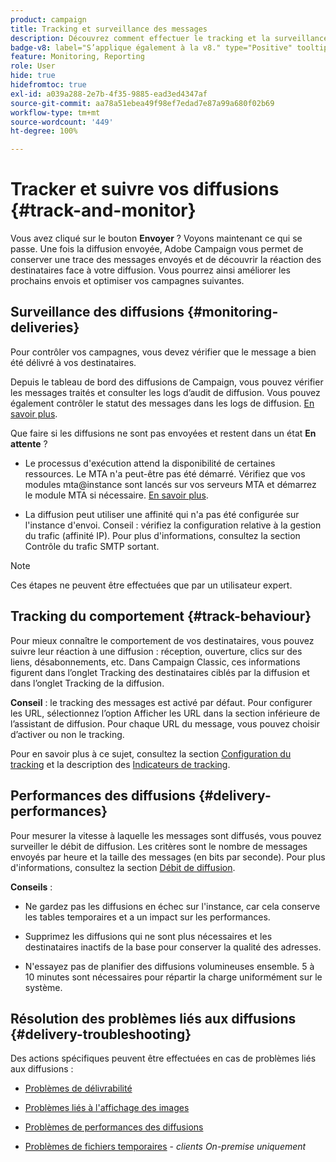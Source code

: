 ```yaml
---
product: campaign
title: Tracking et surveillance des messages
description: Découvrez comment effectuer le tracking et la surveillance des messages
badge-v8: label="S’applique également à la v8." type="Positive" tooltip="S’applique également à Campaign v8."
feature: Monitoring, Reporting
role: User
hide: true
hidefromtoc: true
exl-id: a039a288-2e7b-4f35-9885-ead3ed4347af
source-git-commit: aa78a51ebea49f98ef7edad7e87a99a680f02b69
workflow-type: tm+mt
source-wordcount: '449'
ht-degree: 100%

---
```


# Tracker et suivre vos diffusions {#track-and-monitor}

Vous avez cliqué sur le bouton **Envoyer** ? Voyons maintenant ce qui se passe. Une fois la diffusion envoyée, Adobe Campaign vous permet de conserver une trace des messages envoyés et de découvrir la réaction des destinataires face à votre diffusion. Vous pourrez ainsi améliorer les prochains envois et optimiser vos campagnes suivantes.

## Surveillance des diffusions {#monitoring-deliveries}

Pour contrôler vos campagnes, vous devez vérifier que le message a bien été délivré à vos destinataires.

Depuis le tableau de bord des diffusions de Campaign, vous pouvez vérifier les messages traités et consulter les logs d’audit de diffusion.
Vous pouvez également contrôler le statut des messages dans les logs de diffusion. [En savoir plus](about-delivery-monitoring.md).

Que faire si les diffusions ne sont pas envoyées et restent dans un état **En attente** ?

* Le processus d&#39;exécution attend la disponibilité de certaines ressources. Le MTA n&#39;a peut-être pas été démarré.
Vérifiez que vos modules mta@instance sont lancés sur vos serveurs MTA et démarrez le module MTA si nécessaire. [En savoir plus](../../production/using/administration.md).

* La diffusion peut utiliser une affinité qui n&#39;a pas été configurée sur l&#39;instance d&#39;envoi.
Conseil : vérifiez la configuration relative à la gestion du trafic (affinité IP). Pour plus d&#39;informations, consultez la section Contrôle du trafic SMTP sortant.

>[!NOTE]
>
>Ces étapes ne peuvent être effectuées que par un utilisateur expert.

## Tracking du comportement {#track-behaviour}

Pour mieux connaître le comportement de vos destinataires, vous pouvez suivre leur réaction à une diffusion : réception, ouverture, clics sur des liens, désabonnements, etc. Dans Campaign Classic, ces informations figurent dans l’onglet Tracking des destinataires ciblés par la diffusion et dans l’onglet Tracking de la diffusion.

**Conseil** : le tracking des messages est activé par défaut. Pour configurer les URL, sélectionnez l’option Afficher les URL dans la section inférieure de l’assistant de diffusion. Pour chaque URL du message, vous pouvez choisir d’activer ou non le tracking.

Pour en savoir plus à ce sujet, consultez la section [Configuration du tracking](how-to-configure-tracked-links.md) et la description des [Indicateurs de tracking](../../reporting/using/delivery-reports.md#tracking-indicators).

## Performances des diffusions {#delivery-performances}

Pour mesurer la vitesse à laquelle les messages sont diffusés, vous pouvez surveiller le débit de diffusion. Les critères sont le nombre de messages envoyés par heure et la taille des messages (en bits par seconde). Pour plus d&#39;informations, consultez la section [Débit de diffusion](../../reporting/using/global-reports.md#delivery-throughput).

**Conseils** :

* Ne gardez pas les diffusions en échec sur l&#39;instance, car cela conserve les tables temporaires et a un impact sur les performances.

* Supprimez les diffusions qui ne sont plus nécessaires et les destinataires inactifs de la base pour conserver la qualité des adresses.

* N&#39;essayez pas de planifier des diffusions volumineuses ensemble. 5 à 10 minutes sont nécessaires pour répartir la charge uniformément sur le système.

## Résolution des problèmes liés aux diffusions {#delivery-troubleshooting}

Des actions spécifiques peuvent être effectuées en cas de problèmes liés aux diffusions :

* [Problèmes de délivrabilité](../../production/using/performance-and-throughput-issues.md#deliverability_issues)

* [Problèmes liés à l&#39;affichage des images](../../production/using/image-display-issues.md)

* [Problèmes de performances des diffusions](delivery-performances.md)

* [Problèmes de fichiers temporaires](../../production/using/temporary-files.md) - *clients On-premise uniquement*
